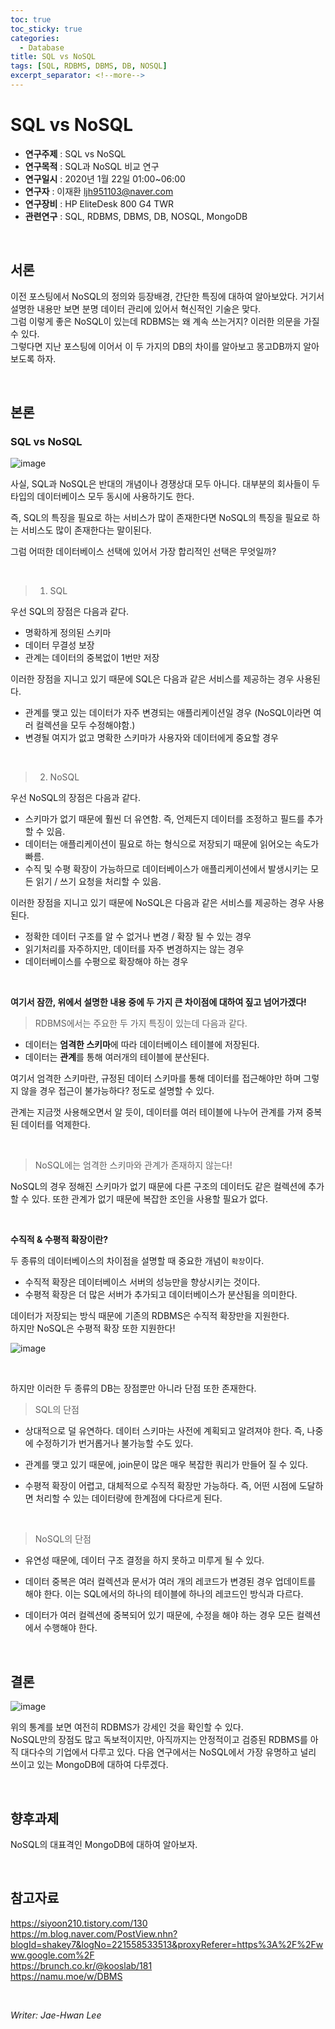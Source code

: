 ```yaml
---
toc: true
toc_sticky: true
categories:
  - Database
title: SQL vs NoSQL
tags: [SQL, RDBMS, DBMS, DB, NOSQL]
excerpt_separator: <!--more-->
---
```

# SQL vs NoSQL
<!--more-->
* **연구주제** : SQL vs NoSQL
* **연구목적** : SQL과 NoSQL 비교 연구
* **연구일시** : 2020년 1월 22일 01:00~06:00
* **연구자** : 이재환 <ljh951103@naver.com>
* **연구장비** : HP EliteDesk 800 G4 TWR
* **관련연구** : SQL, RDBMS, DBMS, DB, NOSQL, MongoDB

<br/>

## 서론

이전 포스팅에서 NoSQL의 정의와 등장배경, 간단한 특징에 대하여 알아보았다. 거기서 설명한 내용만 보면 분명 데이터 관리에 있어서 혁신적인 기술은 맞다.  
그럼 이렇게 좋은 NoSQL이 있는데 RDBMS는 왜 계속 쓰는거지? 이러한 의문을 가질 수 있다.  
그렇다면 지난 포스팅에 이어서 이 두 가지의 DB의 차이를 알아보고 몽고DB까지 알아보도록 하자.

<br/>

## 본론

### **SQL vs NoSQL**

![image](https://user-images.githubusercontent.com/57826388/72827555-5a9e5480-3cbe-11ea-803a-0da2ff6bc815.png)

사실, SQL과 NoSQL은 반대의 개념이나 경쟁상대 모두 아니다. 대부분의 회사들이 두 타입의 데이터베이스 모두 동시에 사용하기도 한다.

즉, SQL의 특징을 필요로 하는 서비스가 많이 존재한다면 NoSQL의 특징을 필요로 하는 서비스도 많이 존재한다는 말이된다. 

그럼 어떠한 데이터베이스 선택에 있어서 가장 합리적인 선택은 무엇일까?

<br/>

> 1. SQL

우선 SQL의 장점은 다음과 같다.

- 명확하게 정의된 스키마
- 데이터 무결성 보장
- 관계는 데이터의 중복없이 1번만 저장

이러한 장점을 지니고 있기 때문에 SQL은 다음과 같은 서비스를 제공하는 경우 사용된다.

- 관계를 맺고 있는 데이터가 자주 변경되는 애플리케이션일 경우 (NoSQL이라면 여러 컬렉션을 모두 수정해야함.)
- 변경될 여지가 없고 명확한 스키마가 사용자와 데이터에게 중요할 경우

<br/>

> 2. NoSQL

우선 NoSQL의 장점은 다음과 같다.

- 스키마가 없기 때문에 훨씬 더 유연함. 즉, 언제든지 데이터를 조정하고 필드를 추가할 수 있음.
- 데이터는 애플리케이션이 필요로 하는 형식으로 저장되기 때문에 읽어오는 속도가 빠름.
- 수직 및 수평 확장이 가능하므로 데이터베이스가 애플리케이션에서 발생시키는 모든 읽기 / 쓰기 요청을 처리할 수 있음.

이러한 장점을 지니고 있기 때문에 NoSQL은 다음과 같은 서비스를 제공하는 경우 사용된다.

- 정확한 데이터 구조를 알 수 없거나 변경 / 확장 될 수 있는 경우
- 읽기처리를 자주하지만, 데이터를 자주 변경하지는 않는 경우
- 데이터베이스를 수평으로 확장해야 하는 경우

<br/>

**여기서 잠깐, 위에서 설명한 내용 중에 두 가지 큰 차이점에 대하여 짚고 넘어가겠다!**

> RDBMS에서는 주요한 두 가지 특징이 있는데 다음과 같다.

- 데이터는 **엄격한 스키마**에 따라 데이터베이스 테이블에 저장된다.
- 데이터는 **관계**를 통해 여러개의 테이블에 분산된다.

여기서 엄격한 스키마란, 규정된 데이터 스키마를 통해 데이터를 접근해야만 하며 그렇지 않을 경우 접근이 불가능하다? 정도로 설명할 수 있다. 

관계는 지금껏 사용해오면서 알 듯이, 데이터를 여러 테이블에 나누어 관계를 가져 중복된 데이터를 억제한다.

<br/>

> NoSQL에는 엄격한 스키마와 관계가 존재하지 않는다!

NoSQL의 경우 정해진 스키마가 없기 때문에 다른 구조의 데이터도 같은 컬렉션에 추가할 수 있다. 또한 관계가 없기 때문에 복잡한 조인을 사용할 필요가 없다.

<br/>

**수직적 & 수평적 확장이란?**

두 종류의 데이터베이스의 차이점을 설명할 때 중요한 개념이 `확장`이다.  

- 수직적 확장은 데이터베이스 서버의 성능만을 향상시키는 것이다.
- 수평적 확장은 더 많은 서버가 추가되고 데이터베이스가 분산됨을 의미한다.

데이터가 저장되는 방식 때문에 기존의 RDBMS은 수직적 확장만을 지원한다.  
하지만 NoSQL은 수평적 확장 또한 지원한다!

![image](https://user-images.githubusercontent.com/57826388/72828533-317ec380-3cc0-11ea-9c3d-2fbc71e2ee5e.png)

<br/>

하지만 이러한 두 종류의 DB는 장점뿐만 아니라 단점 또한 존재한다.

> SQL의 단점

- 상대적으로 덜 유연하다. 데이터 스키마는 사전에 계획되고 알려져야 한다. 즉, 나중에 수정하기가 번거롭거나 불가능할 수도 있다.

- 관계를 맺고 있기 때문에, join문이 많은 매우 복잡한 쿼리가 만들어 질 수 있다.

- 수평적 확장이 어렵고, 대체적으로 수직적 확장만 가능하다. 즉, 어떤 시점에 도달하면 처리할 수 있는 데이터량에 한계점에 다다르게 된다.

<br/>

> NoSQL의 단점

- 유연성 때문에, 데이터 구조 결정을 하지 못하고 미루게 될 수 있다.

- 데이터 중복은 여러 컬렉션과 문서가 여러 개의 레코드가 변경된 경우 업데이트를 해야 한다. 이는 SQL에서의 하나의 테이블에 하나의 레코드인 방식과 다르다.

- 데이터가 여러 컬렉션에 중복되어 있기 때문에, 수정을 해야 하는 경우 모든 컬렉션에서 수행해야 한다.

<br/>

## 결론

![image](https://user-images.githubusercontent.com/57826388/72829073-5d4e7900-3cc1-11ea-86f3-869a9cee6d15.png)

위의 통계를 보면 여전히 RDBMS가 강세인 것을 확인할 수 있다.  
NoSQL만의 장점도 많고 독보적이지만, 아직까지는 안정적이고 검증된 RDBMS를 아직 대다수의 기업에서 다루고 있다. 다음 연구에서는 NoSQL에서 가장 유명하고 널리 쓰이고 있는 MongoDB에 대하여 다루겠다.

<br/>

## 향후과제

NoSQL의 대표격인 MongoDB에 대하여 알아보자.

<br/>

## 참고자료

<https://siyoon210.tistory.com/130>  
<https://m.blog.naver.com/PostView.nhn?blogId=shakey7&logNo=221558533513&proxyReferer=https%3A%2F%2Fwww.google.com%2F>  
<https://brunch.co.kr/@kooslab/181>  
<https://namu.moe/w/DBMS>  

<br/>

*Writer: Jae-Hwan Lee*
